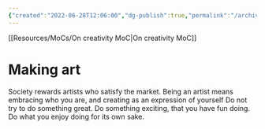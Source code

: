```yaml
---
{"created":"2022-06-28T12:06:00","dg-publish":true,"permalink":"/archive/making-art/","dgPassFrontmatter":true,"updated":"2024-12-21T22:36:27.721+01:00"}
---
```


[[Resources/MoCs/On creativity MoC\|On creativity MoC]]
# Making art
Society rewards artists who satisfy the market. 
Being an artist means embracing who you are, and creating as an expression of yourself
Do not try to do something great. Do something exciting, that you have fun doing. Do what you enjoy doing for its own sake.